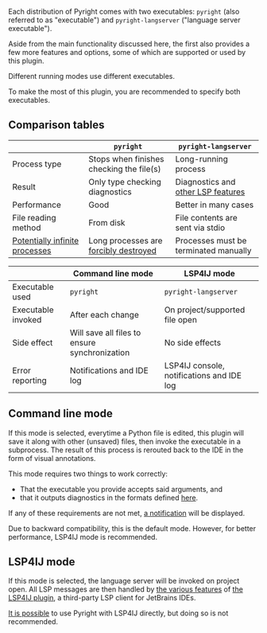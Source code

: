 Each distribution of Pyright comes with two executables:
`pyright` (also referred to as "executable") and
`pyright-langserver` ("language server executable").

Aside from the main functionality discussed here,
the first also provides a few more features and options,
some of which are supported or used by this plugin.

Different running modes use different executables.

To make the most of this plugin,
you are recommended to specify both executables.


## Comparison tables

|                                     | `pyright`                                  | `pyright-langserver`                    |
|-------------------------------------|--------------------------------------------|-----------------------------------------|
| Process type                        | Stops when finishes checking the file(s)   | Long-running process                    |
| Result                              | Only type checking diagnostics             | Diagnostics and [other LSP features][1] |
| Performance                         | Good                                       | Better in many cases                    |
| File reading method                 | From disk                                  | File contents are sent via stdio        |
| [Potentially infinite processes][2] | Long processes are [forcibly destroyed][3] | Processes must be terminated manually   |

|                    | Command line mode                             | LSP4IJ mode                               | 
|--------------------|-----------------------------------------------|-------------------------------------------|
| Executable used    | `pyright`                                     | `pyright-langserver`                      |
| Executable invoked | After each change                             | On project/supported file open            |
| Side effect        | Will save all files to ensure synchronization | No side effects                           |
| Error reporting    | Notifications and IDE log                     | LSP4IJ console, notifications and IDE log |


## Command line mode

If this mode is selected, everytime a Python file is edited,
this plugin will save it along with other (unsaved) files,
then invoke the executable in a subprocess.
The result of this process is rerouted back to the IDE
in the form of visual annotations.

This mode requires two things to work correctly:

* That the executable you provide accepts said arguments, and
* that it outputs diagnostics in the formats defined [here][4].

If any of these requirements are not met,
[a notification][5] will be displayed.

Due to backward compatibility, this is the default mode.
However, for better performance, LSP4IJ mode is recommended.


## LSP4IJ mode

If this mode is selected, the language server will be invoked on project open.
All LSP messages are then handled by [the various features][6]
of [the LSP4IJ plugin][7], a third-party LSP client for JetBrains IDEs.

[It is possible][8] to use Pyright with LSP4IJ directly,
but doing so is not recommended.


  [1]: https://microsoft.github.io/pyright/#/features?id=language-server-support
  [2]: ../problems.md#process-timed-out
  [3]: other.md#process-timeout
  [4]: https://microsoft.github.io/pyright/#/command-line?id=json-output
  [5]: ../problems.md
  [6]: https://github.com/redhat-developer/lsp4ij/blob/main/docs/LSPSupport.md
  [7]: https://github.com/redhat-developer/lsp4ij
  [8]: https://github.com/redhat-developer/lsp4ij/blob/main/docs/UserDefinedLanguageServer.md
